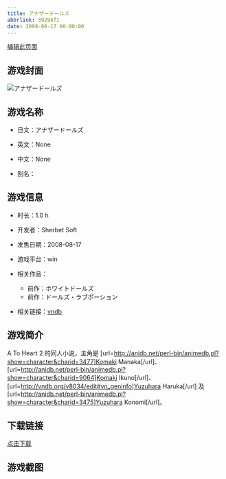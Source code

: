```yaml
---
title: アナザードールズ
abbrlink: 39294f1
date: 2008-08-17 00:00:00
---
```

[编辑此页面](https://github.com/ACG-3/ADV3-source/blob/main/source/_posts/games/%E3%82%A2%E3%83%8A%E3%82%B6%E3%83%BC%E3%83%89%E3%83%BC%E3%83%AB%E3%82%BA.md)

## 游戏封面

![アナザードールズ](https%3A//pan.timero.xyz/onedrive/img_lib_001/%E3%82%A2%E3%83%8A%E3%82%B6%E3%83%BC%E3%83%89%E3%83%BC%E3%83%AB%E3%82%BA_cover.avif)


## 游戏名称

- 日文：アナザードールズ
- 英文：None
- 中文：None

- 别名：


## 游戏信息

- 时长：1.0 h
- 开发者：Sherbet Soft
- 发售日期：2008-08-17
- 游戏平台：win
- 相关作品：
   - 前作：ホワイトドールズ
   - 前作：ドールズ・ラブポーション

- 相关链接：[vndb](https://vndb.org/v8034)


## 游戏简介

A To Heart 2 的同人小说，主角是 [url=http://anidb.net/perl-bin/animedb.pl?show=character&charid=3477]Komaki Manaka[/url]、[url=http://anidb.net/perl-bin/animedb.pl?show=character&charid=9064]Komaki Ikuno[/url]、[url=http://vndb.org/v8034/edit#vn_geninfo]Yuzuhara Haruka[/url] 及 [url=http://anidb.net/perl-bin/animedb.pl?show=character&charid=3475]Yuzuhara Konomi[/url]。


## 下载链接

[点击下载](https://pan.timero.xyz/onedrive/adv_lib_001/%E3%82%A2%E3%83%8A%E3%82%B6%E3%83%BC%E3%83%89%E3%83%BC%E3%83%AB%E3%82%BA)


## 游戏截图


